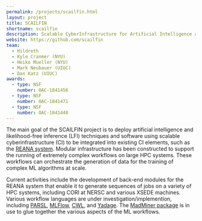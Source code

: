 ```yaml
---
permalink: /projects/scailfin.html
layout: project
title: SCAILFIN
shortname: scailfin
description: Scalable CyberInfrastructure for Artificial Intelligence and Likelihood Free Inference (SCAILFIN)
website: https://github.com/scailfin
team:
  - Hildreth
  - Kyle Cranmer (NYU)
  - Heiko Mueller (NYU)
  - Mark Neubauer (UIUC)
  - Dan Katz (UIUC)
awards:
  - type: NSF
    number: OAC-1841456
  - type: NSF
    number: OAC-1841471  
  - type: NSF
    number: OAC-1841448
---
```


The main goal of the SCAILFIN project is to deploy artificial intelligence and likelihood-free inference (LFI) techniques and software using scalable cyberinfrastructure (CI) to be integrated into existing CI elements, such as the [REANA system](https://www.reana.io/). Modular infrastructure has been constructed to support the running of extremely complex workflows on large HPC systems.  These workflows can orchestrate the generation of data for the training of complex ML algorithms at scale.

Current activities include the development of back-end modules for the REANA system that enable it to generate sequences of jobs on a variety of HPC systems, including CORI at NERSC and various XSEDE machines.  Various workflow languages are under investigation/implemention, including [PARSL](https://parsl-project.org/), [MLFlow](https://mlflow.org/), [CWL](https://www.commonwl.org/), and [Yadage](https://yadage.readthedocs.io/en/latest/).  The [MadMiner package](https://arxiv.org/abs/1907.10621) is in use to glue together the various aspects of the ML workflows. 

